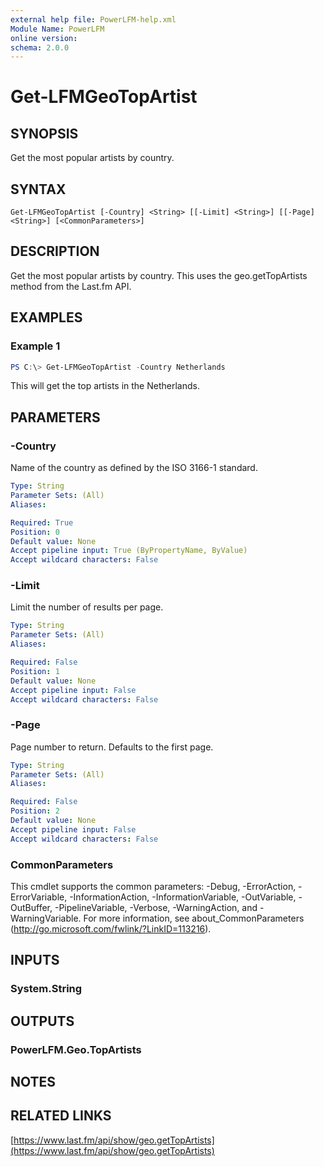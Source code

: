 ```yaml
---
external help file: PowerLFM-help.xml
Module Name: PowerLFM
online version:
schema: 2.0.0
---
```


# Get-LFMGeoTopArtist

## SYNOPSIS
Get the most popular artists by country.

## SYNTAX

```
Get-LFMGeoTopArtist [-Country] <String> [[-Limit] <String>] [[-Page] <String>] [<CommonParameters>]
```

## DESCRIPTION
Get the most popular artists by country. This uses the geo.getTopArtists method from the Last.fm API.

## EXAMPLES

### Example 1
```powershell
PS C:\> Get-LFMGeoTopArtist -Country Netherlands
```

This will get the top artists in the Netherlands.

## PARAMETERS

### -Country
Name of the country as defined by the ISO 3166-1 standard.

```yaml
Type: String
Parameter Sets: (All)
Aliases:

Required: True
Position: 0
Default value: None
Accept pipeline input: True (ByPropertyName, ByValue)
Accept wildcard characters: False
```

### -Limit
Limit the number of results per page.

```yaml
Type: String
Parameter Sets: (All)
Aliases:

Required: False
Position: 1
Default value: None
Accept pipeline input: False
Accept wildcard characters: False
```

### -Page
Page number to return. Defaults to the first page.

```yaml
Type: String
Parameter Sets: (All)
Aliases:

Required: False
Position: 2
Default value: None
Accept pipeline input: False
Accept wildcard characters: False
```

### CommonParameters
This cmdlet supports the common parameters: -Debug, -ErrorAction, -ErrorVariable, -InformationAction, -InformationVariable, -OutVariable, -OutBuffer, -PipelineVariable, -Verbose, -WarningAction, and -WarningVariable.
For more information, see about_CommonParameters (http://go.microsoft.com/fwlink/?LinkID=113216).

## INPUTS

### System.String

## OUTPUTS

### PowerLFM.Geo.TopArtists

## NOTES

## RELATED LINKS

[https://www.last.fm/api/show/geo.getTopArtists](https://www.last.fm/api/show/geo.getTopArtists)
